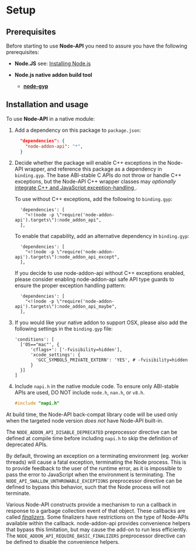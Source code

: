 # Setup

## Prerequisites

Before starting to use **Node-API** you need to assure you have the following
prerequisites:

* **Node.JS** see: [Installing Node.js](https://nodejs.org/)

* **Node.js native addon build tool**

  - **[node-gyp](node-gyp.md)**

## Installation and usage

To use **Node-API** in a native module:

  1. Add a dependency on this package to `package.json`:

     ```json
       "dependencies": {
         "node-addon-api": "*",
       }
     ```

  2. Decide whether the package will enable C++ exceptions in the Node-API
     wrapper, and reference this package as a dependency in `binding.gyp`.
     The base ABI-stable C APIs do not throw or handle C++ exceptions, but the
     Node-API C++ wrapper classes may _optionally_
     [integrate C++ and JavaScript exception-handling
     ](https://github.com/nodejs/node-addon-api/blob/HEAD/doc/error_handling.md).

     To use without C++ exceptions, add the following to `binding.gyp`:

     ```gyp
       'dependencies': [
         "<!(node -p \"require('node-addon-api').targets\"):node_addon_api",
       ],
     ```

     To enable that capability, add an alternative dependency in `binding.gyp`:

     ```gyp
       'dependencies': [
         "<!(node -p \"require('node-addon-api').targets\"):node_addon_api_except",
       ],
     ```

     If you decide to use node-addon-api without C++ exceptions enabled, please
     consider enabling node-addon-api safe API type guards to ensure the proper
     exception handling pattern:

     ```gyp
       'dependencies': [
         "<!(node -p \"require('node-addon-api').targets\"):node_addon_api_maybe",
       ],
     ```

  3. If you would like your native addon to support OSX, please also add the
     following settings in the `binding.gyp` file:

       ```gyp
       'conditions': [
         ['OS=="mac"', {
             'cflags+': ['-fvisibility=hidden'],
             'xcode_settings': {
               'GCC_SYMBOLS_PRIVATE_EXTERN': 'YES', # -fvisibility=hidden
             }
         }]
       ]
       ```

  4. Include `napi.h` in the native module code.
     To ensure only ABI-stable APIs are used, DO NOT include
     `node.h`, `nan.h`, or `v8.h`.

     ```C++
     #include "napi.h"
     ```

At build time, the Node-API back-compat library code will be used only when the
targeted node version *does not* have Node-API built-in.

The `NODE_ADDON_API_DISABLE_DEPRECATED` preprocessor directive can be defined at
compile time before including `napi.h` to skip the definition of deprecated
APIs.

By default, throwing an exception on a terminating environment (eg. worker
threads) will cause a fatal exception, terminating the Node process. This is to
provide feedback to the user of the runtime error, as it is impossible to pass
the error to JavaScript when the environment is terminating.  The
`NODE_API_SWALLOW_UNTHROWABLE_EXCEPTIONS` preprocessor directive can be defined
to bypass this behavior, such that the Node process will not terminate.

Various Node-API constructs provide a mechanism to run a callback in response to
a garbage collection event of that object. These callbacks are called
[_finalizers_]. Some finalizers have restrictions on the type of Node-APIs
available within the callback. node-addon-api provides convenience helpers that
bypass this limitation, but may cause the add-on to run less efficiently. The
`NODE_ADDON_API_REQUIRE_BASIC_FINALIZERS` preprocessor directive can be defined
to disable the convenience helpers.

[_finalizers_]: ./finalization.md
